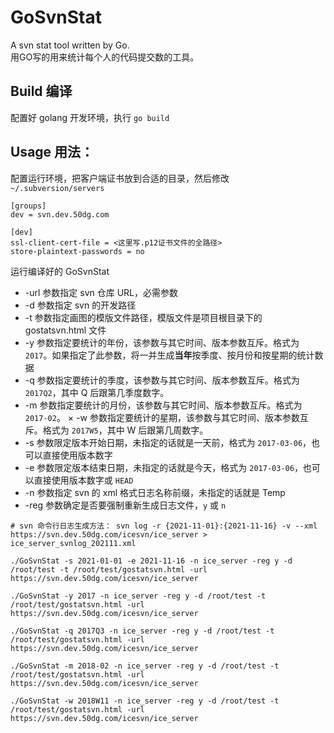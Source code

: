 # GoSvnStat

A svn stat tool written by Go.  
用GO写的用来统计每个人的代码提交数的工具。


## Build 编译

配置好 golang 开发环境，执行 `go build`


## Usage 用法：

配置运行环境，把客户端证书放到合适的目录，然后修改 `~/.subversion/servers`

```
[groups]
dev = svn.dev.50dg.com

[dev]
ssl-client-cert-file = <这里写.p12证书文件的全路径>
store-plaintext-passwords = no

```

运行编译好的 GoSvnStat

* -url 参数指定 svn 仓库 URL，必需参数
* -d 参数指定 svn 的开发路径
* -t 参数指定画图的模版文件路径，模版文件是项目根目录下的 gostatsvn.html 文件
* -y 参数指定要统计的年份，该参数与其它时间、版本参数互斥。格式为 `2017`。如果指定了此参数，将一并生成**当年**按季度、按月份和按星期的统计数据
* -q 参数指定要统计的季度，该参数与其它时间、版本参数互斥。格式为 `2017Q2`，其中 Q 后跟第几季度数字。
* -m 参数指定要统计的月份，该参数与其它时间、版本参数互斥。格式为 `2017-02`。
× -w 参数指定要统计的星期，该参数与其它时间、版本参数互斥。格式为 `2017W5`，其中 W 后跟第几周数字。
* -s 参数限定版本开始日期，未指定的话就是一天前，格式为 `2017-03-06`，也可以直接使用版本数字
* -e 参数限定版本结束日期，未指定的话就是今天，格式为 `2017-03-06`，也可以直接使用版本数字或 `HEAD`
* -n 参数指定 svn 的 xml 格式日志名称前缀，未指定的话就是 Temp
* -reg 参数确定是否要强制重新生成日志文件，`y` 或 `n`

```
# svn 命令行日志生成方法： svn log -r {2021-11-01}:{2021-11-16} -v --xml https://svn.dev.50dg.com/icesvn/ice_server > ice_server_svnlog_202111.xml

./GoSvnStat -s 2021-01-01 -e 2021-11-16 -n ice_server -reg y -d /root/test -t /root/test/gostatsvn.html -url https://svn.dev.50dg.com/icesvn/ice_server

./GoSvnStat -y 2017 -n ice_server -reg y -d /root/test -t /root/test/gostatsvn.html -url https://svn.dev.50dg.com/icesvn/ice_server

./GoSvnStat -q 2017Q3 -n ice_server -reg y -d /root/test -t /root/test/gostatsvn.html -url https://svn.dev.50dg.com/icesvn/ice_server

./GoSvnStat -m 2018-02 -n ice_server -reg y -d /root/test -t /root/test/gostatsvn.html -url https://svn.dev.50dg.com/icesvn/ice_server

./GoSvnStat -w 2018W11 -n ice_server -reg y -d /root/test -t /root/test/gostatsvn.html -url https://svn.dev.50dg.com/icesvn/ice_server
```

